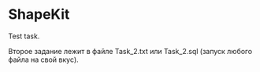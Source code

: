 # ShapeKit
Test task.

Второе задание лежит в файле Task_2.txt или Task_2.sql (запуск любого файла на свой вкус).